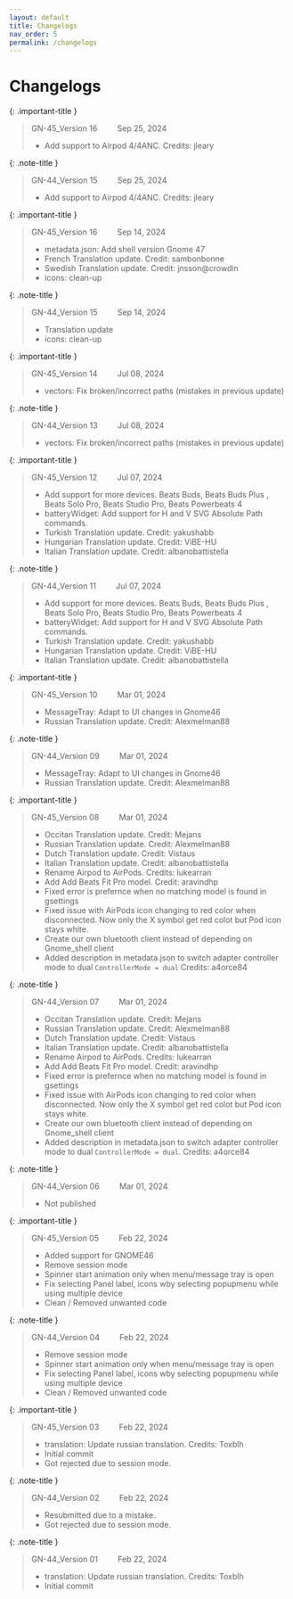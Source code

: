 ```yaml
---
layout: default
title: Changelogs
nav_order: 5
permalink: /changelogs
---
```


# Changelogs

{: .important-title }
> GN-45_Version 16 &emsp;&emsp; Sep 25, 2024
> * Add support to Airpod 4/4ANC. Credits: jleary

{: .note-title }
> GN-44_Version 15 &emsp;&emsp; Sep 25, 2024 
> * Add support to Airpod 4/4ANC. Credits: jleary

{: .important-title }
> GN-45_Version 16 &emsp;&emsp; Sep 14, 2024
> * metadata.json: Add shell version Gnome 47
> * French Translation update. Credit: sambonbonne
> * Swedish Translation update. Credit: jnsson@crowdin
> * icons: clean-up

{: .note-title }
> GN-44_Version 15 &emsp;&emsp; Sep 14, 2024 
> * Translation update
> * icons: clean-up

{: .important-title }
> GN-45_Version 14 &emsp;&emsp; Jul 08, 2024
> * vectors: Fix broken/incorrect paths (mistakes in previous update)

{: .note-title }
> GN-44_Version 13 &emsp;&emsp; Jul 08, 2024 
> * vectors: Fix broken/incorrect paths (mistakes in previous update)

{: .important-title }
> GN-45_Version 12 &emsp;&emsp; Jul 07, 2024
> * Add support for more devices. Beats Buds, Beats Buds Plus , Beats Solo Pro, Beats Studio Pro, Beats Powerbeats 4
> * batteryWidget: Add support for H and V SVG Absolute Path commands.
> * Turkish Translation update. Credit: yakushabb
> * Hungarian Translation update. Credit: ViBE-HU
> * Italian Translation update. Credit: albanobattistella

{: .note-title }
> GN-44_Version 11 &emsp;&emsp; Jul 07, 2024 
> * Add support for more devices. Beats Buds, Beats Buds Plus , Beats Solo Pro, Beats Studio Pro, Beats Powerbeats 4
> * batteryWidget: Add support for H and V SVG Absolute Path commands.
> * Turkish Translation update. Credit: yakushabb
> * Hungarian Translation update. Credit: ViBE-HU
> * Italian Translation update. Credit: albanobattistella

{: .important-title }
> GN-45_Version 10 &emsp;&emsp; Mar 01, 2024 
> * MessageTray: Adapt to UI changes in Gnome46
> * Russian Translation update. Credit: Alexmelman88

{: .note-title }
> GN-44_Version 09 &emsp;&emsp; Mar 01, 2024 
> * MessageTray: Adapt to UI changes in Gnome46
> * Russian Translation update. Credit: Alexmelman88

{: .important-title }
> GN-45_Version 08 &emsp;&emsp; Mar 01, 2024 
> * Occitan Translation update. Credit: Mejans
> * Russian Translation update. Credit: Alexmelman88
> * Dutch Translation update. Credit: Vistaus
> * Italian Translation update. Credit: albanobattistella
> * Rename Airpod to AirPods. Credits: lukearran
> * Add Add Beats Fit Pro model. Credit: aravindhp
> * Fixed error is prefernce when no matching model is found in gsettings
> * Fixed issue with AirPods icon changing to red color when disconnected. Now only the X symbol get red colot but Pod icon stays white.
> * Create our own bluetooth client instead of depending on Gnome_shell client
> * Added description in metadata.json to switch adapter controller mode to dual `ControllerMode = dual` Credits: a4orce84

{: .note-title }
> GN-44_Version 07 &emsp;&emsp; Mar 01, 2024 
> * Occitan Translation update. Credit: Mejans
> * Russian Translation update. Credit: Alexmelman88
> * Dutch Translation update. Credit: Vistaus
> * Italian Translation update. Credit: albanobattistella
> * Rename Airpod to AirPods. Credits: lukearran
> * Add Add Beats Fit Pro model. Credit: aravindhp
> * Fixed error is prefernce when no matching model is found in gsettings
> * Fixed issue with AirPods icon changing to red color when disconnected. Now only the X symbol get red colot but Pod icon stays white.
> * Create our own bluetooth client instead of depending on Gnome_shell client
> * Added description in metadata.json to switch adapter controller mode to dual `ControllerMode = dual`. Credits: a4orce84

{: .note-title }
> GN-44_Version 06 &emsp;&emsp; Mar 01, 2024 
> * Not published

{: .important-title }
> GN-45_Version 05 &emsp;&emsp; Feb 22, 2024 
> * Added support for GNOME46
> * Remove session mode
> * Spinner start animation only when menu/message tray is open
> * Fix selecting Panel label, icons wby selecting popupmenu while using multiple device
> * Clean / Removed unwanted code

{: .note-title }
> GN-44_Version 04 &emsp;&emsp; Feb 22, 2024 
> * Remove session mode
> * Spinner start animation only when menu/message tray is open
> * Fix selecting Panel label, icons wby selecting popupmenu while using multiple device
> * Clean / Removed unwanted code

{: .important-title }
> GN-45_Version 03 &emsp;&emsp; Feb 22, 2024 
> * translation: Update russian translation. Credits: Toxblh
> * Initial commit
> * Got rejected due to session mode.

{: .note-title }
> GN-44_Version 02 &emsp;&emsp; Feb 22, 2024 
> * Resubmitted due to a mistake. 
> * Got rejected due to session mode.

{: .note-title }
> GN-44_Version 01 &emsp;&emsp; Feb 22, 2024 
> * translation: Update russian translation. Credits: Toxblh
> * Initial commit
